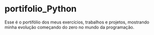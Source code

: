 # portifolio_Python
Esse é o portifólio dos meus exercícios, trabalhos e projetos, mostrando minha evolução começando do zero no mundo da programação.
